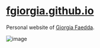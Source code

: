 # [fgiorgia.github.io](https://fgiorgia.github.io/)

Personal website of [Giorgia Faedda](https://linkedin.com/in/fgiorgia).

![image](https://github.com/user-attachments/assets/fff79c79-8641-44cb-ad6c-ed014e792789)
